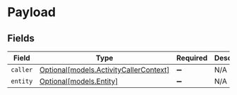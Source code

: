 # Payload


## Fields

| Field                                                                        | Type                                                                         | Required                                                                     | Description                                                                  |
| ---------------------------------------------------------------------------- | ---------------------------------------------------------------------------- | ---------------------------------------------------------------------------- | ---------------------------------------------------------------------------- |
| `caller`                                                                     | [Optional[models.ActivityCallerContext]](../models/activitycallercontext.md) | :heavy_minus_sign:                                                           | N/A                                                                          |
| `entity`                                                                     | [Optional[models.Entity]](../models/entity.md)                               | :heavy_minus_sign:                                                           | N/A                                                                          |